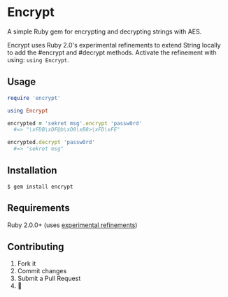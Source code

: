 # Encrypt

A simple Ruby gem for encrypting and decrypting strings with AES.

Encrypt uses Ruby 2.0's experimental refinements to extend String locally to add the #encrypt and #decrypt methods. Activate the refinement with using: `using Encrypt`.

## Usage

```ruby
require 'encrypt'

using Encrypt

encrypted = 'sekret msg'.encrypt 'passw0rd'
  #=> "\xFDB\xDF@b\xD0\xB8>\xFD\xFE"

encrypted.decrypt 'passw0rd'
  #=> "sekret msg"
```

## Installation

    $ gem install encrypt
    
## Requirements

Ruby 2.0.0+ (uses [experimental refinements](http://www.ruby-doc.org/core-2.0/doc/syntax/refinements_rdoc.html))

## Contributing

1. Fork it
2. Commit changes
3. Submit a Pull Request
4.  :cake:
